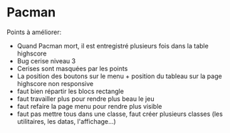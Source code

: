 # Pacman
Points à améliorer:
- Quand Pacman mort, il est entregistré plusieurs fois dans la table highscore
- Bug cerise niveau 3
-	Cerises sont masquées par les points
-	La position des boutons sur le menu + position du tableau sur la page highscore non responsive
-	faut bien répartir les blocs rectangle
-	faut travailler plus pour rendre plus beau le jeu
-	faut refaire la page menu pour rendre plus visible
-	faut pas mettre tous dans une classe, faut créer plusieurs classes (les utilitaires, les datas, l'affichage...) 

